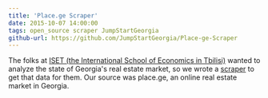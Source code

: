 ```yaml
---
title: 'Place.ge Scraper'
date: 2015-10-07 14:00:00
tags: open_source scraper JumpStartGeorgia
github-url: https://github.com/JumpStartGeorgia/Place-ge-Scraper
---
```

The folks at [ISET (the International School of Economics in Tbilisi)](http://www.iset.ge/) wanted to analyze the state of Georgia's real estate market, so we wrote a [scraper]({{github-url}}) to get that data for them. Our source was place.ge, an online real estate market in Georgia.
